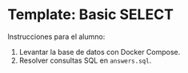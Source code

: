 # Template: Basic SELECT
Instrucciones para el alumno:
1. Levantar la base de datos con Docker Compose.
2. Resolver consultas SQL en `answers.sql`.

